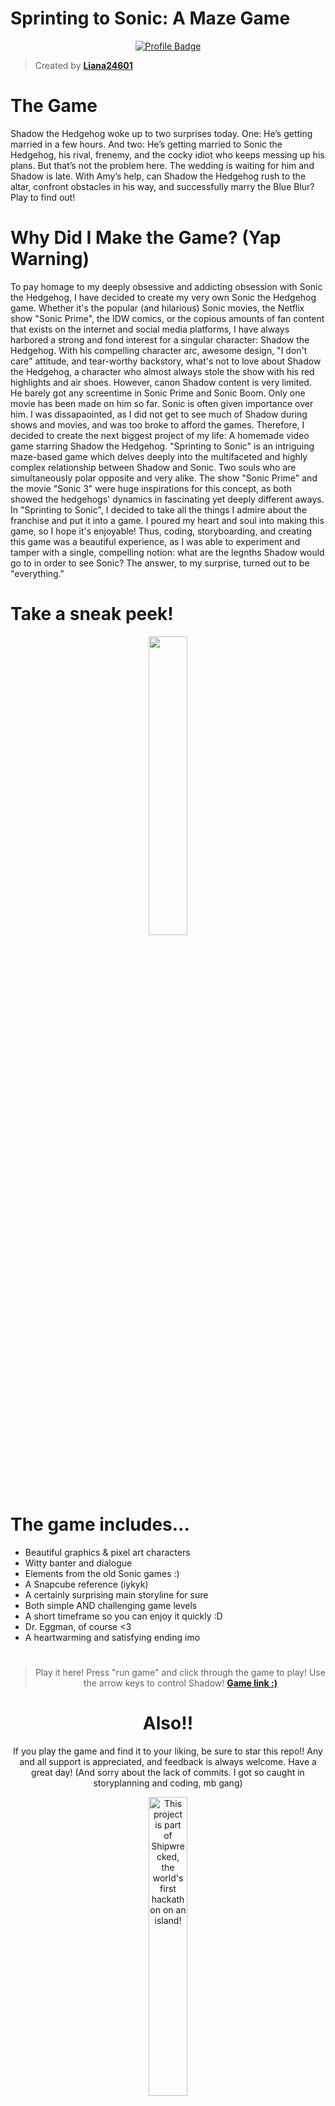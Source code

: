 # Sprinting to Sonic: A Maze Game

<div align="center">

[![Profile Badge](https://img.shields.io/badge/Profile-Liana24601-blue?style=for-the-badge&logo=github)](https://github.com/Liana24601)

</div>

> Created by **[Liana24601](https://github.com/Liana24601)**

#

# The Game

Shadow the Hedgehog woke up to two surprises today. One: He’s getting married in a few hours. And two: He’s getting married to Sonic the Hedgehog, his rival, frenemy, and the cocky idiot who keeps messing up his plans. But that’s not the problem here. The wedding is waiting for him and Shadow is late. With Amy’s help, can Shadow the Hedgehog rush to the altar, confront obstacles in his way, and successfully marry the Blue Blur? Play to find out!

#

# Why Did I Make the Game? (Yap Warning)

To pay homage to my deeply obsessive and addicting obsession with Sonic the Hedgehog, I have decided to create my very own Sonic the Hedgehog game.
Whether it's the popular (and hilarious) Sonic movies, the Netflix show "Sonic Prime", the IDW comics, or the copious amounts of fan content that exists on the internet and social media platforms, I have always harbored a strong and fond interest for a singular character: Shadow the Hedgehog.
With his compelling character arc, awesome design, "I don't care" attitude, and tear-worthy backstory, what's not to love about Shadow the Hedgehog, a character who almost always stole the show with his red highlights and air shoes.
However, canon Shadow content is very limited. He barely got any screentime in Sonic Prime and Sonic Boom. Only one movie has been made on him so far. Sonic is often given importance over him.
I was dissapaointed, as I did not get to see much of Shadow during shows and movies, and was too broke to afford the games. 
Therefore, I decided to create the next biggest project of my life: A homemade video game starring Shadow the Hedgehog.
"Sprinting to Sonic" is an intriguing maze-based game which delves deeply into the multifaceted and highly complex relationship between Shadow and Sonic. Two souls who are simultaneously polar opposite and very alike.
The show "Sonic Prime" and the movie "Sonic 3" were huge inspirations for this concept, as both showed the hedgehogs' dynamics in fascinating yet deeply different aways.
In "Sprinting to Sonic", I decided to take all the things I admire about the franchise and put it into a game. I poured my heart and soul into making this game, so I hope it's enjoyable!
Thus, coding, storyboarding, and creating this game was a beautiful experience, as I was able to experiment and tamper with a single, compelling notion: what are the legnths Shadow would go to in order to see Sonic?
The answer, to my surprise, turned out to be "everything."

#

# Take a sneak peek!

<div align="center">
    <img src="https://i.imgur.com/vfYRkdl.png" 
         style="width: 35%;">
</div>

#

# The game includes...

- Beautiful graphics & pixel art characters
- Witty banter and dialogue
- Elements from the old Sonic games :)
- A Snapcube reference (iykyk)
- A certainly surprising main storyline for sure
- Both simple AND challenging game levels
- A short timeframe so you can enjoy it quickly :D
- Dr. Eggman, of course <3
- A heartwarming and satisfying ending imo

<div align="center">

#

> Play it here! Press "run game" and click through the game to play! Use the arrow keys to control Shadow! **[Game link :)](https://lianadothallik.itch.io/sprinting-to-sonic-a-maze)**

# Also!!

If you play the game and find it to your liking, be sure to star this repo!! Any and all support is appreciated, and feedback is always welcome. Have a great day!
(And sorry about the lack of commits. I got so caught in storyplanning and coding, mb gang)

<div align="center">
  <a href="https://shipwrecked.hackclub.com/?t=ghrm" target="_blank">
    <img src="https://hc-cdn.hel1.your-objectstorage.com/s/v3/739361f1d440b17fc9e2f74e49fc185d86cbec14_badge.png" 
         alt="This project is part of Shipwrecked, the world's first hackathon on an island!" 
         style="width: 35%;">
  </a>
</div>
